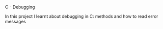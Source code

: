   C - Debugging

In this project I learnt about debugging in C: methods and how to read error messages
